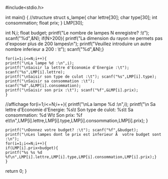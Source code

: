#include<stdio.h>

int main()
{
//structure
	struct s_lampe{
		char lettre[30];
		char type[30];
		int consommation;
		float prix;
		} LMP[30];

int N,i;
float budget;
	printf("Le nombre de lampes N  enregistre? :\t");
	scanf("%d",&N);
	if(N>200){
	printf("La dimension du rayon ne permets pas d'exposer plus de 200 lampes\n");
	printf("Veuillez introduire un autre nombre inferieur a  200 : \t");
	scanf("%d",&N);}
	
	for(i=1;i<=N;i++){
	printf("\nLa lampe %d :\n",i);
	printf("\nSaisir la lettre d'Economie d'Energie :\t"); scanf("%s",LMP[i].lettre);
	printf("\nSaisir son type de culot :\t"); scanf("%s",LMP[i].type);
	printf("\nSaisir sa consommation :\t"); scanf("%d",&LMP[i].consommation);
	printf("\nSaisir son prix :\t"); scanf("%f",&LMP[i].prix);
	}
//affichage
	for(i=1;i<=N;i++){
	printf("\nLa lampe %d :\n",i);
	printf("\n Sa lettre d'Economie d'Energie: %s\t Son type de culot: %s\t Sa consommation: %d W\t Son prix: %f e\t\n",LMP[i].lettre,LMP[i].type,LMP[i].consommation,LMP[i].prix);
	}

	printf("\nDonnez votre budget? :\t"); scanf("%f",&budget);
	printf("\nLes lampes dont le prix est inferieur Ã  votre budget sont :\n");
	for(i=1;i<=N;i++){
	if(LMP[i].prix<budget){
	printf("%s %s %d %f\n",LMP[i].lettre,LMP[i].type,LMP[i].consommation,LMP[i].prix);}
	}
	
return 0;
}